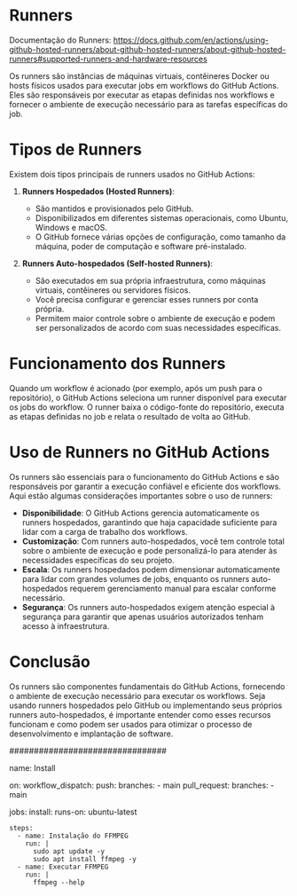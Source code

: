 # Runners

Documentação do Runners: https://docs.github.com/en/actions/using-github-hosted-runners/about-github-hosted-runners/about-github-hosted-runners#supported-runners-and-hardware-resources

Os runners são instâncias de máquinas virtuais, contêineres Docker ou hosts físicos usados para executar jobs em workflows do GitHub Actions. Eles são responsáveis por executar as etapas definidas nos workflows e fornecer o ambiente de execução necessário para as tarefas específicas do job.

# Tipos de Runners

Existem dois tipos principais de runners usados no GitHub Actions:

1. **Runners Hospedados (Hosted Runners)**:

    - São mantidos e provisionados pelo GitHub.
    - Disponibilizados em diferentes sistemas operacionais, como Ubuntu, Windows e macOS.
    - O GitHub fornece várias opções de configuração, como tamanho da máquina, poder de computação e software pré-instalado.

2. **Runners Auto-hospedados (Self-hosted Runners)**:

    - São executados em sua própria infraestrutura, como máquinas virtuais, contêineres ou servidores físicos.
    - Você precisa configurar e gerenciar esses runners por conta própria.
    - Permitem maior controle sobre o ambiente de execução e podem ser personalizados de acordo com suas necessidades específicas.

# Funcionamento dos Runners

Quando um workflow é acionado (por exemplo, após um push para o repositório), o GitHub Actions seleciona um runner disponível para executar os jobs do workflow. O runner baixa o código-fonte do repositório, executa as etapas definidas no job e relata o resultado de volta ao GitHub.

# Uso de Runners no GitHub Actions

Os runners são essenciais para o funcionamento do GitHub Actions e são responsáveis por garantir a execução confiável e eficiente dos workflows. Aqui estão algumas considerações importantes sobre o uso de runners:

 - **Disponibilidade**: O GitHub Actions gerencia automaticamente os runners hospedados, garantindo que haja capacidade suficiente para lidar com a carga de trabalho dos workflows.
 - **Customização**: Com runners auto-hospedados, você tem controle total sobre o ambiente de execução e pode personalizá-lo para atender às necessidades específicas do seu projeto.
 - **Escala**: Os runners hospedados podem dimensionar automaticamente para lidar com grandes volumes de jobs, enquanto os runners auto-hospedados requerem gerenciamento manual para escalar conforme necessário.
 - **Segurança**: Os runners auto-hospedados exigem atenção especial à segurança para garantir que apenas usuários autorizados tenham acesso à infraestrutura.

# Conclusão

Os runners são componentes fundamentais do GitHub Actions, fornecendo o ambiente de execução necessário para executar os workflows. Seja usando runners hospedados pelo GitHub ou implementando seus próprios runners auto-hospedados, é importante entender como esses recursos funcionam e como podem ser usados para otimizar o processo de desenvolvimento e implantação de software.


################################

name: Install

on:
  workflow_dispatch:
  push:
    branches:
      - main
  pull_request:
    branches:
      - main

jobs:
  install:
    runs-on: ubuntu-latest

    steps:
      - name: Instalação do FFMPEG
        run: |
          sudo apt update -y
          sudo apt install ffmpeg -y
      - name: Executar FFMPEG
        run: |
          ffmpeg --help